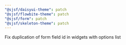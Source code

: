 ```yaml
---
"@sjsf/daisyui-theme": patch
"@sjsf/flowbite-theme": patch
"@sjsf/form": patch
"@sjsf/skeleton-theme": patch
---
```


Fix duplication of form field id in widgets with options list
